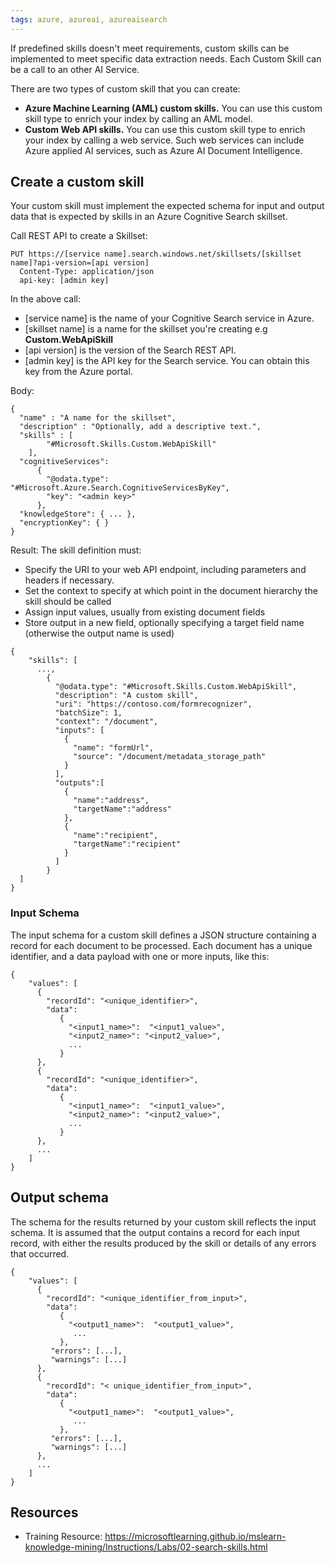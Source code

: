 ```yaml
---
tags: azure, azureai, azureaisearch
---
```


If predefined skills doesn't meet requirements, custom skills can be implemented to meet specific data extraction needs. Each Custom Skill can be a call to an other AI Service.

There are two types of custom skill that you can create:

-   **Azure Machine Learning (AML) custom skills.** You can use this custom skill type to enrich your index by calling an AML model.
-   **Custom Web API skills.** You can use this custom skill type to enrich your index by calling a web service. Such web services can include Azure applied AI services, such as Azure AI Document Intelligence.

## Create a custom skill

Your custom skill must implement the expected schema for input and output data that is expected by skills in an Azure Cognitive Search skillset.

Call REST API to create a Skillset:

```
PUT https://[service name].search.windows.net/skillsets/[skillset name]?api-version=[api version]
  Content-Type: application/json
  api-key: [admin key]
```

In the above call:

-   [service name] is the name of your Cognitive Search service in Azure.
-   [skillset name] is a name for the skillset you're creating e.g **Custom.WebApiSkill**
-   [api version] is the version of the Search REST API.
-   [admin key] is the API key for the Search service. You can obtain this key from the Azure portal.

Body:

```
{
  "name" : "A name for the skillset",
  "description" : "Optionally, add a descriptive text.",
  "skills" : [
		"#Microsoft.Skills.Custom.WebApiSkill"
    ],
  "cognitiveServices":
      {
        "@odata.type": "#Microsoft.Azure.Search.CognitiveServicesByKey",
        "key": "<admin key>"
      },
  "knowledgeStore": { ... },
  "encryptionKey": { }
}
```

Result: The skill definition must:

-   Specify the URI to your web API endpoint, including parameters and headers if necessary.
-   Set the context to specify at which point in the document hierarchy the skill should be called
-   Assign input values, usually from existing document fields
-   Store output in a new field, optionally specifying a target field name (otherwise the output name is used)

```
{
    "skills": [
      ...,
		{
		  "@odata.type": "#Microsoft.Skills.Custom.WebApiSkill",
		  "description": "A custom skill",
		  "uri": "https://contoso.com/formrecognizer",
		  "batchSize": 1,
		  "context": "/document",
		  "inputs": [
		    {
		      "name": "formUrl",
		      "source": "/document/metadata_storage_path"
		    }
		  ],
		  "outputs":[
		    {
		      "name":"address",
		      "targetName":"address"
		    },
		    {
		      "name":"recipient",
		      "targetName":"recipient"
		    }
		  ]
		}
  ]
}
```

### Input Schema

The input schema for a custom skill defines a JSON structure containing a record for each document to be processed. Each document has a unique identifier, and a data payload with one or more inputs, like this:

```
{
    "values": [
      {
        "recordId": "<unique_identifier>",
        "data":
           {
             "<input1_name>":  "<input1_value>",
             "<input2_name>": "<input2_value>",
             ...
           }
      },
      {
        "recordId": "<unique_identifier>",
        "data":
           {
             "<input1_name>":  "<input1_value>",
             "<input2_name>": "<input2_value>",
             ...
           }
      },
      ...
    ]
}
```

## Output schema

The schema for the results returned by your custom skill reflects the input schema. It is assumed that the output contains a record for each input record, with either the results produced by the skill or details of any errors that occurred.

```
{
    "values": [
      {
        "recordId": "<unique_identifier_from_input>",
        "data":
           {
             "<output1_name>":  "<output1_value>",
              ...
           },
         "errors": [...],
         "warnings": [...]
      },
      {
        "recordId": "< unique_identifier_from_input>",
        "data":
           {
             "<output1_name>":  "<output1_value>",
              ...
           },
         "errors": [...],
         "warnings": [...]
      },
      ...
    ]
}
```

## Resources

-   Training Resource: https://microsoftlearning.github.io/mslearn-knowledge-mining/Instructions/Labs/02-search-skills.html
